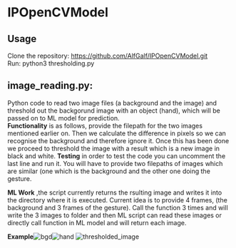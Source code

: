 # IPOpenCVModel

## Usage
Clone the repository: https://github.com/AlfGalf/IPOpenCVModel.git  
Run: python3 thresholding.py


## **image_reading.py:**   
Python code to read two image files (a background and the image) and threshold out the backgorund image with an object (hand), which will be passed on to ML model for prediction.      
**Functionality** is as follows, provide the filepath for the two images mentioned earlier on. Then we calculate the difference in pixels so we can recognise the background and therefore ignore it. Once this has been done we proceed to threshold the image with a result which is a new image in black and white.
**Testing** in order to test the code you can uncomment the last line and run it. You will have to provide two filepaths of images which are similar (one which is the background and the other one doing the gesture. 

**ML Work** ,the script currently returns the rsulting image and writes it into the directory where it is executed. Current idea is to provide 4 frames, (the background and 3 frames of the gesture). Call the function 3 times and will write the 3 images to folder and then ML script can read these images or directly call function in ML model and will return each image.

**Example**![bgd](https://user-images.githubusercontent.com/60605841/109489639-1499ef80-7a7f-11eb-8534-e4df2dc4140e.jpg)![hand](https://user-images.githubusercontent.com/60605841/109489746-3a26f900-7a7f-11eb-9ddd-bd63c071c3ed.jpg)
![thresholded_image](https://user-images.githubusercontent.com/60605841/109489809-4f038c80-7a7f-11eb-8ca7-29a858bbca82.jpg)
